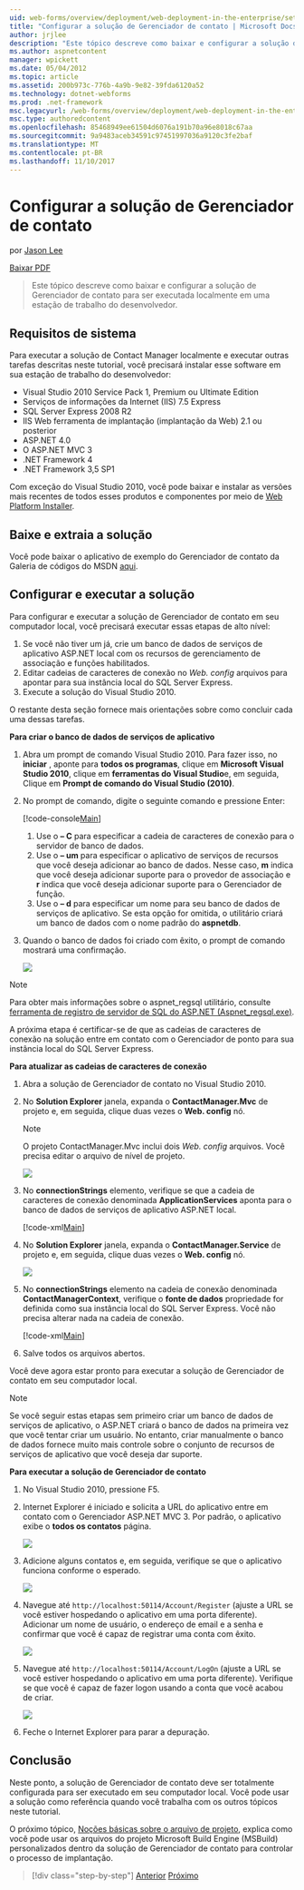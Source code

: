 ```yaml
---
uid: web-forms/overview/deployment/web-deployment-in-the-enterprise/setting-up-the-contact-manager-solution
title: "Configurar a solução de Gerenciador de contato | Microsoft Docs"
author: jrjlee
description: "Este tópico descreve como baixar e configurar a solução de Gerenciador de contato para ser executada localmente em uma estação de trabalho do desenvolvedor."
ms.author: aspnetcontent
manager: wpickett
ms.date: 05/04/2012
ms.topic: article
ms.assetid: 200b973c-776b-4a9b-9e82-39fda6120a52
ms.technology: dotnet-webforms
ms.prod: .net-framework
msc.legacyurl: /web-forms/overview/deployment/web-deployment-in-the-enterprise/setting-up-the-contact-manager-solution
msc.type: authoredcontent
ms.openlocfilehash: 85468949ee61504d6076a191b70a96e8018c67aa
ms.sourcegitcommit: 9a9483aceb34591c97451997036a9120c3fe2baf
ms.translationtype: MT
ms.contentlocale: pt-BR
ms.lasthandoff: 11/10/2017
---
```

<a name="setting-up-the-contact-manager-solution"></a>Configurar a solução de Gerenciador de contato
====================
por [Jason Lee](https://github.com/jrjlee)

[Baixar PDF](https://msdnshared.blob.core.windows.net/media/MSDNBlogsFS/prod.evol.blogs.msdn.com/CommunityServer.Blogs.Components.WeblogFiles/00/00/00/63/56/8130.DeployingWebAppsInEnterpriseScenarios.pdf)

> Este tópico descreve como baixar e configurar a solução de Gerenciador de contato para ser executada localmente em uma estação de trabalho do desenvolvedor.


## <a name="system-requirements"></a>Requisitos de sistema

Para executar a solução de Contact Manager localmente e executar outras tarefas descritas neste tutorial, você precisará instalar esse software em sua estação de trabalho do desenvolvedor:

- Visual Studio 2010 Service Pack 1, Premium ou Ultimate Edition
- Serviços de informações da Internet (IIS) 7.5 Express
- SQL Server Express 2008 R2
- IIS Web ferramenta de implantação (implantação da Web) 2.1 ou posterior
- ASP.NET 4.0
- O ASP.NET MVC 3
- .NET Framework 4
- .NET Framework 3,5 SP1

Com exceção do Visual Studio 2010, você pode baixar e instalar as versões mais recentes de todos esses produtos e componentes por meio de [Web Platform Installer](https://go.microsoft.com/?linkid=9805118).

## <a name="download-and-extract-the-solution"></a>Baixe e extraia a solução

Você pode baixar o aplicativo de exemplo do Gerenciador de contato da Galeria de códigos do MSDN [aqui](https://code.msdn.microsoft.com/Deploying-Web-Applications-9d9093c0).

## <a name="configure-and-run-the-solution"></a>Configurar e executar a solução

Para configurar e executar a solução de Gerenciador de contato em seu computador local, você precisará executar essas etapas de alto nível:

1. Se você não tiver um já, crie um banco de dados de serviços de aplicativo ASP.NET local com os recursos de gerenciamento de associação e funções habilitados.
2. Editar cadeias de caracteres de conexão no *Web. config* arquivos para apontar para sua instância local do SQL Server Express.
3. Execute a solução do Visual Studio 2010.

O restante desta seção fornece mais orientações sobre como concluir cada uma dessas tarefas.

**Para criar o banco de dados de serviços de aplicativo**

1. Abra um prompt de comando Visual Studio 2010. Para fazer isso, no **iniciar** , aponte para **todos os programas**, clique em **Microsoft Visual Studio 2010**, clique em **ferramentas do Visual Studio**e, em seguida, Clique em **Prompt de comando do Visual Studio (2010)**.
2. No prompt de comando, digite o seguinte comando e pressione Enter:

    [!code-console[Main](setting-up-the-contact-manager-solution/samples/sample1.cmd)]

    1. Use o **– C** para especificar a cadeia de caracteres de conexão para o servidor de banco de dados.
    2. Use o **– um** para especificar o aplicativo de serviços de recursos que você deseja adicionar ao banco de dados. Nesse caso, **m** indica que você deseja adicionar suporte para o provedor de associação e **r** indica que você deseja adicionar suporte para o Gerenciador de função.
    3. Use o **– d** para especificar um nome para seu banco de dados de serviços de aplicativo. Se esta opção for omitida, o utilitário criará um banco de dados com o nome padrão do **aspnetdb**.
3. Quando o banco de dados foi criado com êxito, o prompt de comando mostrará uma confirmação.

    ![](setting-up-the-contact-manager-solution/_static/image1.png)

> [!NOTE]
> Para obter mais informações sobre o aspnet\_regsql utilitário, consulte [ferramenta de registro de servidor de SQL do ASP.NET (Aspnet\_regsql.exe)](https://msdn.microsoft.com/en-us/library/ms229862(v=vs.100).aspx).


A próxima etapa é certificar-se de que as cadeias de caracteres de conexão na solução entre em contato com o Gerenciador de ponto para sua instância local do SQL Server Express.

**Para atualizar as cadeias de caracteres de conexão**

1. Abra a solução de Gerenciador de contato no Visual Studio 2010.
2. No **Solution Explorer** janela, expanda o **ContactManager.Mvc** de projeto e, em seguida, clique duas vezes o **Web. config** nó.

    > [!NOTE]
    > O projeto ContactManager.Mvc inclui dois *Web. config* arquivos. Você precisa editar o arquivo de nível de projeto.

    ![](setting-up-the-contact-manager-solution/_static/image2.png)
3. No **connectionStrings** elemento, verifique se que a cadeia de caracteres de conexão denominada **ApplicationServices** aponta para o banco de dados de serviços de aplicativo ASP.NET local.

    [!code-xml[Main](setting-up-the-contact-manager-solution/samples/sample2.xml)]
4. No **Solution Explorer** janela, expanda o **ContactManager.Service** de projeto e, em seguida, clique duas vezes o **Web. config** nó.

    ![](setting-up-the-contact-manager-solution/_static/image3.png)
5. No **connectionStrings** elemento na cadeia de conexão denominada **ContactManagerContext**, verifique o **fonte de dados** propriedade for definida como sua instância local do SQL Server Express. Você não precisa alterar nada na cadeia de conexão.

    [!code-xml[Main](setting-up-the-contact-manager-solution/samples/sample3.xml)]
6. Salve todos os arquivos abertos.

Você deve agora estar pronto para executar a solução de Gerenciador de contato em seu computador local.

> [!NOTE]
> Se você seguir estas etapas sem primeiro criar um banco de dados de serviços de aplicativo, o ASP.NET criará o banco de dados na primeira vez que você tentar criar um usuário. No entanto, criar manualmente o banco de dados fornece muito mais controle sobre o conjunto de recursos de serviços de aplicativo que você deseja dar suporte.


**Para executar a solução de Gerenciador de contato**

1. No Visual Studio 2010, pressione F5.
2. Internet Explorer é iniciado e solicita a URL do aplicativo entre em contato com o Gerenciador ASP.NET MVC 3. Por padrão, o aplicativo exibe o **todos os contatos** página.

    ![](setting-up-the-contact-manager-solution/_static/image4.png)
3. Adicione alguns contatos e, em seguida, verifique se que o aplicativo funciona conforme o esperado.

    ![](setting-up-the-contact-manager-solution/_static/image5.png)
4. Navegue até `http://localhost:50114/Account/Register` (ajuste a URL se você estiver hospedando o aplicativo em uma porta diferente). Adicionar um nome de usuário, o endereço de email e a senha e confirmar que você é capaz de registrar uma conta com êxito.

    ![](setting-up-the-contact-manager-solution/_static/image6.png)
5. Navegue até `http://localhost:50114/Account/LogOn` (ajuste a URL se você estiver hospedando o aplicativo em uma porta diferente). Verifique se que você é capaz de fazer logon usando a conta que você acabou de criar.

    ![](setting-up-the-contact-manager-solution/_static/image7.png)
6. Feche o Internet Explorer para parar a depuração.

## <a name="conclusion"></a>Conclusão

Neste ponto, a solução de Gerenciador de contato deve ser totalmente configurada para ser executado em seu computador local. Você pode usar a solução como referência quando você trabalha com os outros tópicos neste tutorial.

O próximo tópico, [Noções básicas sobre o arquivo de projeto](understanding-the-project-file.md), explica como você pode usar os arquivos do projeto Microsoft Build Engine (MSBuild) personalizados dentro da solução de Gerenciador de contato para controlar o processo de implantação.

>[!div class="step-by-step"]
[Anterior](the-contact-manager-solution.md)
[Próximo](understanding-the-project-file.md)
